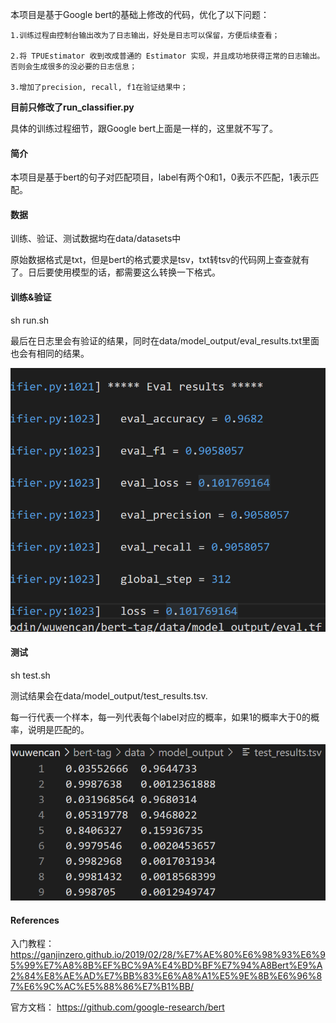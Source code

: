本项目是基于Google bert的基础上修改的代码，优化了以下问题：

    1.训练过程由控制台输出改为了日志输出，好处是日志可以保留，方便后续查看；

    2.将 TPUEstimator 收到改成普通的 Estimator 实现，并且成功地获得正常的日志输出。否则会生成很多的没必要的日志信息；
    
    3.增加了precision, recall, f1在验证结果中；

**目前只修改了run_classifier.py**

具体的训练过程细节，跟Google bert上面是一样的，这里就不写了。

#### 简介
本项目是基于bert的句子对匹配项目，label有两个0和1，0表示不匹配，1表示匹配。

#### 数据
训练、验证、测试数据均在data/datasets中

原始数据格式是txt，但是bert的格式要求是tsv，txt转tsv的代码网上查查就有了。日后要使用模型的话，都需要这么转换一下格式。

#### 训练&验证
sh run.sh

最后在日志里会有验证的结果，同时在data/model_output/eval_results.txt里面也会有相同的结果。

![image](https://github.com/CamWu-cyber/Sogou/blob/main/bert/images/eval_re.png)

#### 测试
sh test.sh

测试结果会在data/model_output/test_results.tsv.

每一行代表一个样本，每一列代表每个label对应的概率，如果1的概率大于0的概率，说明是匹配的。

![image](https://github.com/CamWu-cyber/Sogou/blob/main/bert/images/test.png)

#### References

入门教程：
https://ganjinzero.github.io/2019/02/28/%E7%AE%80%E6%98%93%E6%95%99%E7%A8%8B%EF%BC%9A%E4%BD%BF%E7%94%A8Bert%E9%A2%84%E8%AE%AD%E7%BB%83%E6%A8%A1%E5%9E%8B%E6%96%87%E6%9C%AC%E5%88%86%E7%B1%BB/

官方文档：
https://github.com/google-research/bert
